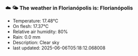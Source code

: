 ### ☁️ 🌤️  The weather in Florianópolis is: Florianópolis

- Temperature: 17.48°C
- On flesh: 17.37°C
- Relative air humidity: 80%
- Rain: 0.0 mm
- Description: Clear sky
- last updated: 2025-06-06T05:18:12.068008

